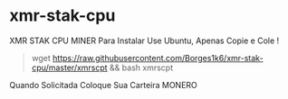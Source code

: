 # xmr-stak-cpu
XMR STAK CPU MINER
Para Instalar Use Ubuntu, Apenas Copie e Cole !
> wget https://raw.githubusercontent.com/Borges1k6/xmr-stak-cpu/master/xmrscpt && bash xmrscpt

Quando Solicitada Coloque Sua Carteira MONERO

